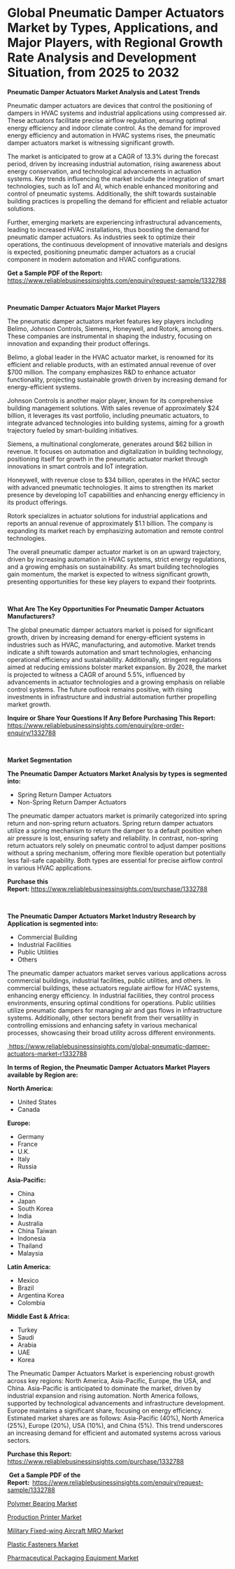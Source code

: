 <p><h1>Global Pneumatic Damper Actuators Market by Types, Applications, and Major Players, with Regional Growth Rate Analysis and Development Situation, from 2025 to 2032</h1></p><p><strong>Pneumatic Damper Actuators Market Analysis and Latest Trends</strong></p>
<p><p>Pneumatic damper actuators are devices that control the positioning of dampers in HVAC systems and industrial applications using compressed air. These actuators facilitate precise airflow regulation, ensuring optimal energy efficiency and indoor climate control. As the demand for improved energy efficiency and automation in HVAC systems rises, the pneumatic damper actuators market is witnessing significant growth.</p><p>The market is anticipated to grow at a CAGR of 13.3% during the forecast period, driven by increasing industrial automation, rising awareness about energy conservation, and technological advancements in actuation systems. Key trends influencing the market include the integration of smart technologies, such as IoT and AI, which enable enhanced monitoring and control of pneumatic systems. Additionally, the shift towards sustainable building practices is propelling the demand for efficient and reliable actuator solutions.</p><p>Further, emerging markets are experiencing infrastructural advancements, leading to increased HVAC installations, thus boosting the demand for pneumatic damper actuators. As industries seek to optimize their operations, the continuous development of innovative materials and designs is expected, positioning pneumatic damper actuators as a crucial component in modern automation and HVAC configurations.</p></p>
<p><strong>Get a Sample PDF of the Report:&nbsp;</strong> <a href="https://www.reliablebusinessinsights.com/enquiry/request-sample/1332788?utm_campaign=3116&utm_medium=2&utm_source=Github&utm_content=ia&utm_term=24032025&utm_id=pneumatic-damper-actuators">https://www.reliablebusinessinsights.com/enquiry/request-sample/1332788</a></p>
<p>&nbsp;</p>
<p><strong>Pneumatic Damper Actuators Major Market Players</strong></p>
<p><p>The pneumatic damper actuators market features key players including Belimo, Johnson Controls, Siemens, Honeywell, and Rotork, among others. These companies are instrumental in shaping the industry, focusing on innovation and expanding their product offerings.</p><p>Belimo, a global leader in the HVAC actuator market, is renowned for its efficient and reliable products, with an estimated annual revenue of over $700 million. The company emphasizes R&D to enhance actuator functionality, projecting sustainable growth driven by increasing demand for energy-efficient systems.</p><p>Johnson Controls is another major player, known for its comprehensive building management solutions. With sales revenue of approximately $24 billion, it leverages its vast portfolio, including pneumatic actuators, to integrate advanced technologies into building systems, aiming for a growth trajectory fueled by smart-building initiatives.</p><p>Siemens, a multinational conglomerate, generates around $62 billion in revenue. It focuses on automation and digitalization in building technology, positioning itself for growth in the pneumatic actuator market through innovations in smart controls and IoT integration.</p><p>Honeywell, with revenue close to $34 billion, operates in the HVAC sector with advanced pneumatic technologies. It aims to strengthen its market presence by developing IoT capabilities and enhancing energy efficiency in its product offerings.</p><p>Rotork specializes in actuator solutions for industrial applications and reports an annual revenue of approximately $1.1 billion. The company is expanding its market reach by emphasizing automation and remote control technologies.</p><p>The overall pneumatic damper actuator market is on an upward trajectory, driven by increasing automation in HVAC systems, strict energy regulations, and a growing emphasis on sustainability. As smart building technologies gain momentum, the market is expected to witness significant growth, presenting opportunities for these key players to expand their footprints.</p></p>
<p>&nbsp;</p>
<p><strong>What Are The Key Opportunities For Pneumatic Damper Actuators Manufacturers?</strong></p>
<p><p>The global pneumatic damper actuators market is poised for significant growth, driven by increasing demand for energy-efficient systems in industries such as HVAC, manufacturing, and automotive. Market trends indicate a shift towards automation and smart technologies, enhancing operational efficiency and sustainability. Additionally, stringent regulations aimed at reducing emissions bolster market expansion. By 2028, the market is projected to witness a CAGR of around 5.5%, influenced by advancements in actuator technologies and a growing emphasis on reliable control systems. The future outlook remains positive, with rising investments in infrastructure and industrial automation further propelling market growth.</p></p>
<p><strong>Inquire or Share Your Questions If Any Before Purchasing This Report:</strong> <a href="https://www.reliablebusinessinsights.com/enquiry/pre-order-enquiry/1332788?utm_campaign=3116&utm_medium=2&utm_source=Github&utm_content=ia&utm_term=24032025&utm_id=pneumatic-damper-actuators">https://www.reliablebusinessinsights.com/enquiry/pre-order-enquiry/1332788</a></p>
<p>&nbsp;</p>
<p><strong>Market Segmentation</strong></p>
<p><strong>The Pneumatic Damper Actuators Market Analysis by types is segmented into:</strong></p>
<p><ul><li>Spring Return Damper Actuators</li><li>Non-Spring Return Damper Actuators</li></ul></p>
<p><p>The pneumatic damper actuators market is primarily categorized into spring return and non-spring return actuators. Spring return damper actuators utilize a spring mechanism to return the damper to a default position when air pressure is lost, ensuring safety and reliability. In contrast, non-spring return actuators rely solely on pneumatic control to adjust damper positions without a spring mechanism, offering more flexible operation but potentially less fail-safe capability. Both types are essential for precise airflow control in various HVAC applications.</p></p>
<p><strong>Purchase this Report:&nbsp;</strong><a href="https://www.reliablebusinessinsights.com/purchase/1332788?utm_campaign=3116&utm_medium=2&utm_source=Github&utm_content=ia&utm_term=24032025&utm_id=pneumatic-damper-actuators">https://www.reliablebusinessinsights.com/purchase/1332788</a></p>
<p>&nbsp;</p>
<p><strong>The Pneumatic Damper Actuators Market Industry Research by Application is segmented into:</strong></p>
<p><ul><li>Commercial Building</li><li>Industrial Facilities</li><li>Public Utilities</li><li>Others</li></ul></p>
<p><p>The pneumatic damper actuators market serves various applications across commercial buildings, industrial facilities, public utilities, and others. In commercial buildings, these actuators regulate airflow for HVAC systems, enhancing energy efficiency. In industrial facilities, they control process environments, ensuring optimal conditions for operations. Public utilities utilize pneumatic dampers for managing air and gas flows in infrastructure systems. Additionally, other sectors benefit from their versatility in controlling emissions and enhancing safety in various mechanical processes, showcasing their broad utility across different environments.</p></p>
<p><a href="https://www.reliablebusinessinsights.com/global-pneumatic-damper-actuators-market-r1332788?utm_campaign=3116&utm_medium=2&utm_source=Github&utm_content=ia&utm_term=24032025&utm_id=pneumatic-damper-actuators">&nbsp;https://www.reliablebusinessinsights.com/global-pneumatic-damper-actuators-market-r1332788</a></p>
<p><strong>In terms of Region, the Pneumatic Damper Actuators Market Players available by Region are:</strong></p>
<p>
    <p> <strong> North America: </strong>
        <ul>
            <li>United States</li>
            <li>Canada</li>
        </ul>
        </p> 
    <p> <strong> Europe: </strong>
        <ul>
            <li>Germany</li>
            <li>France</li>
            <li>U.K.</li>
            <li>Italy</li>
            <li>Russia</li>
        </ul>
        </p> 
    <p> <strong> Asia-Pacific: </strong>
        <ul>
            <li>China</li>
            <li>Japan</li>
            <li>South Korea</li>
            <li>India</li>
            <li>Australia</li>
            <li>China Taiwan</li>
            <li>Indonesia</li>
            <li>Thailand</li>
            <li>Malaysia</li>
        </ul>
        </p> 
    <p> <strong> Latin America: </strong>
        <ul>
            <li>Mexico</li>
            <li>Brazil</li>
            <li>Argentina Korea</li>
            <li>Colombia</li>
        </ul>
        </p> 
    <p> <strong> Middle East & Africa: </strong>
        <ul>
            <li>Turkey</li>
            <li>Saudi</li>
            <li>Arabia</li>
            <li>UAE</li>
            <li>Korea</li>
        </ul>
    </p>
    </p>
<p><p>The Pneumatic Damper Actuators Market is experiencing robust growth across key regions: North America, Asia-Pacific, Europe, the USA, and China. Asia-Pacific is anticipated to dominate the market, driven by industrial expansion and rising automation. North America follows, supported by technological advancements and infrastructure development. Europe maintains a significant share, focusing on energy efficiency. Estimated market shares are as follows: Asia-Pacific (40%), North America (25%), Europe (20%), USA (10%), and China (5%). This trend underscores an increasing demand for efficient and automated systems across various sectors.</p></p>
<p><strong>Purchase this Report: </strong><a href="https://www.reliablebusinessinsights.com/purchase/1332788?utm_campaign=3116&utm_medium=2&utm_source=Github&utm_content=ia&utm_term=24032025&utm_id=pneumatic-damper-actuators">https://www.reliablebusinessinsights.com/purchase/1332788</a></p>
<p>&nbsp;<strong>Get a Sample PDF of the Report:&nbsp;&nbsp;</strong><a href="https://www.reliablebusinessinsights.com/enquiry/request-sample/1332788?utm_campaign=3116&utm_medium=2&utm_source=Github&utm_content=ia&utm_term=24032025&utm_id=pneumatic-damper-actuators">https://www.reliablebusinessinsights.com/enquiry/request-sample/1332788</a></p>
<p><strong></strong></p>
<p><p><a href="https://www.linkedin.com/pulse/assessment-polymer-bearing-market-scope-markets-size-revenue-ozdnf?utm_campaign=3116&utm_medium=2&utm_source=Github&utm_content=ia&utm_term=24032025&utm_id=pneumatic-damper-actuators">Polymer Bearing Market</a></p><p><a href="https://www.linkedin.com/pulse/comprehensive-production-printer-market-report-2025-2032-gsb6f?utm_campaign=3116&utm_medium=2&utm_source=Github&utm_content=ia&utm_term=24032025&utm_id=pneumatic-damper-actuators">Production Printer Market</a></p><p><a href="https://github.com/ziwersekos/Market-Research-Report-List-1/blob/main/military-fixed-wing-aircraft-mro-market.md?utm_campaign=3116&utm_medium=2&utm_source=Github&utm_content=ia&utm_term=24032025&utm_id=pneumatic-damper-actuators">Military Fixed-wing Aircraft MRO Market</a></p><p><a href="https://www.linkedin.com/pulse/in-depth-analysis-plastic-fasteners-market-size-share-forecast-d9cbf?utm_campaign=3116&utm_medium=2&utm_source=Github&utm_content=ia&utm_term=24032025&utm_id=pneumatic-damper-actuators">Plastic Fasteners Market</a></p><p><a href="https://www.linkedin.com/pulse/pharmaceutical-packaging-equipment-market-outlook-from-2025-v2chf?utm_campaign=3116&utm_medium=2&utm_source=Github&utm_content=ia&utm_term=24032025&utm_id=pneumatic-damper-actuators">Pharmaceutical Packaging Equipment Market</a></p></p>